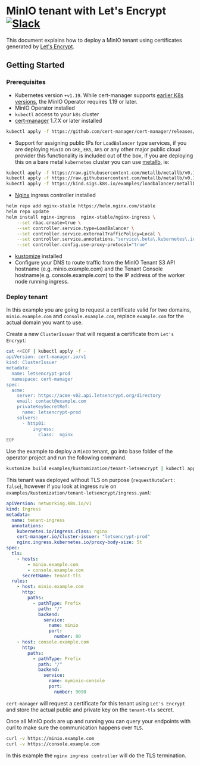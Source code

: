 # MinIO tenant with Let's Encrypt [![Slack](https://slack.min.io/slack?type=svg)](https://slack.min.io)

This document explains how to deploy a MinIO tenant using certificates generated
by [Let's Encrypt](https://letsencrypt.org/).

## Getting Started

### Prerequisites

- Kubernetes version `+v1.19`. While cert-manager
  supports [earlier K8s versions](https://cert-manager.io/docs/installation/supported-releases/), the MinIO Operator
  requires 1.19 or later.
- MinIO Operator installed
- `kubectl` access to your `k8s` cluster
- [cert-manager](https://cert-manager.io/docs/installation/) 1.7.X or later installed

```bash
kubectl apply -f https://github.com/cert-manager/cert-manager/releases/download/v1.7.2/cert-manager.yaml
```

- Support for assigning public IPs for `LoadBalancer` type services, if you are deploying `MinIO` on `GKE`, `EKS`, `AKS`
  or any other major public cloud provider this functionality is included out of the box, if you are deploying this on a
  bare metal `kubernetes` cluster you can use [metallb](https://metallb.universe.tf/), ie:

```bash
kubectl apply -f https://raw.githubusercontent.com/metallb/metallb/v0.12.1/manifests/namespace.yaml
kubectl apply -f https://raw.githubusercontent.com/metallb/metallb/v0.12.1/manifests/metallb.yaml
kubectl apply -f https://kind.sigs.k8s.io/examples/loadbalancer/metallb-configmap.yaml
```

- [Nginx](https://docs.nginx.com/nginx-ingress-controller/) ingress controller installed

```bash
helm repo add nginx-stable https://helm.nginx.com/stable
helm repo update
helm install nginx-ingress  nginx-stable/nginx-ingress \
    --set rbac.create=true \
    --set controller.service.type=LoadBalancer \
    --set controller.service.externalTrafficPolicy=Local \
    --set controller.service.annotations."service\.beta\.kubernetes\.io/aws-load-balancer-proxy-protocol"="*" \
    --set controller.config.use-proxy-protocol="true"
```

- [kustomize](https://kustomize.io/) installed
- Configure your DNS to route traffic from the MinIO Tenant S3 API hostname (e.g. minio.example.com) and the Tenant
  Console hostname(e.g. console.example.com) to the IP address of the worker node running ingress.

### Deploy tenant

In this example you are going to request a certificate valid for two domains, `minio.example.com`
and `console.example.com`, replace `example.com`
for the actual domain you want to use.

Create a new `ClusterIssuer` that will request a certificate from `Let's Encrypt`:

```bash
cat <<EOF | kubectl apply -f -
apiVersion: cert-manager.io/v1
kind: ClusterIssuer
metadata:
  name: letsencrypt-prod
  namespace: cert-manager
spec:
  acme:
    server: https://acme-v02.api.letsencrypt.org/directory
    email: contact@example.com
    privateKeySecretRef:
      name: letsencrypt-prod
    solvers:
      - http01:
          ingress:
            class:  nginx
EOF
```

Use the example to deploy a `MinIO` tenant, go into base folder of the operator project and run the following command.

```bash
kustomize build examples/kustomization/tenant-letsencrypt | kubectl apply -f -
```

This tenant was deployed without TLS on purpose (`requestAutoCert: false`), however if you look at ingress rule
on `examples/kustomization/tenant-letsencrypt/ingress.yaml`:

```yaml
apiVersion: networking.k8s.io/v1
kind: Ingress
metadata:
  name: tenant-ingress
  annotations:
    kubernetes.io/ingress.class: nginx
    cert-manager.io/cluster-issuer: "letsencrypt-prod"
    nginx.ingress.kubernetes.io/proxy-body-size: 5t
spec:
  tls:
    - hosts:
        - minio.example.com
        - console.example.com
      secretName: tenant-tls
  rules:
    - host: minio.example.com
      http:
        paths:
          - pathType: Prefix
            path: "/"
            backend:
              service:
                name: minio
                port:
                  number: 80
    - host: console.example.com
      http:
        paths:
          - pathType: Prefix
            path: "/"
            backend:
              service:
                name: myminio-console
                port:
                  number: 9090
```

`cert-manager` will request a certificate for this tenant using `Let's Encrypt` and store the actual public and private
key on the `tenant-tls` secret.

Once all MinIO pods are up and running you can query your endpoints with curl to make sure the communication happens
over `TLS`.

```bash
curl -v https://minio.example.com
curl -v https://console.example.com
```

In this example the `nginx ingress controller` will do the TLS termination.
